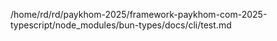 /home/rd/rd/paykhom-2025/framework-paykhom-com-2025-typescript/node_modules/bun-types/docs/cli/test.md